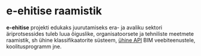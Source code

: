 # e-ehitise raamistik
**e-ehitise** projekti edukaks juurutamiseks era- ja avaliku sektori äriprotsessides tuleb luua õiguslike, organisatoorsete ja tehniliste meetmete raamistik, sh ühine klassifikaatorite süsteem, [ühine API](https://github.com/BuildingSMART/BIMSie) BIM veebiteenustele, koolitusprogramm jne.
